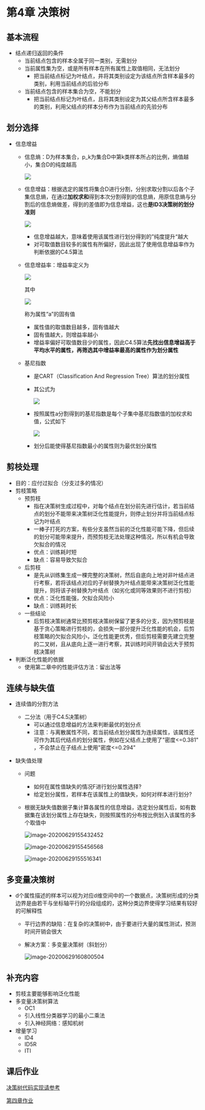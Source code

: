 # 第4章 决策树

## 基本流程

- 结点递归返回的条件
  - 当前结点包含的样本全属于同一类别，无需划分
  - 当前属性集为空，或是所有样本在所有属性上取值相同，无法划分
    - 把当前结点标记为叶结点，井将其类别设定为该结点所含样本最多的类别，利用当前结点的后验分布
  - 当前结点包含的样本集合为空，不能划分
    - 把当前结点标记为叶结点，且将其类别设定为其父结点所含样本最多的类别，利用父结点的样本分布作为当前结点的先验分布

## 划分选择

- 信息增益

  - 信息熵：D为样本集合，p_k为集合D中第k类样本所占的比例，熵值越小，集合D的纯度越高

    ![](https://latex.codecogs.com/gif.latex?\operatorname{Ent}(D)=-\sum_{k=1}^{|\mathcal{Y}|}&space;p_{k}&space;\log&space;_{2}&space;p_{k})

  - 信息增益：根据选定的属性将集合D进行分割，分别求取分割以后各个子集信息熵，在通过**加权求和**得到本次分割得到的信息熵，用原信息熵与分割后的信息熵做差，得到的差值即为信息增益，这也**是ID3决策树的划分准则**

    ![](https://latex.codecogs.com/gif.latex?\operatorname{Gain}(D,&space;a)=\operatorname{Ent}(D)-\sum_{v=1}^{V}&space;\frac{\left|D^{v}\right|}{|D|}&space;\operatorname{Ent}\left(D^{v}\right))

    - 信息增益越大，意味着使用该属性进行划分得到的”纯度提升“越大
    - 对可取值数目较多的属性有所偏好，因此出现了使用信息增益率作为判断依据的C4.5算法

  - 信息增益率：增益率定义为

    ![](https://latex.codecogs.com/gif.latex?\text&space;{&space;Gain&space;ratio&space;}(D,&space;a)=\frac{\operatorname{Gain}(D,&space;a)}{\mathrm{IV}(a)})

    其中

    ![](https://latex.codecogs.com/gif.latex?\mathrm{IV}(a)=-\sum_{v=1}^{V}&space;\frac{\left|D^{v}\right|}{|D|}&space;\log&space;_{2}&space;\frac{\left|D^{v}\right|}{|D|})

    称为属性“a”的固有值

    - 属性值的取值数目越多，固有值越大
    - 固有值越大，则增益率越小
    - 增益率偏好可取值数目少的属性，因此C4.5算法**先找出信息增益高于平均水平的属性，再筛选其中增益率最高的属性作为划分属性**

  - 基尼指数

    - 是CART（Classification And Regression Tree）算法的划分属性

    - 其公式为

      ![](https://latex.codecogs.com/gif.latex?\begin{aligned}&space;\operatorname{Gini}(D)&space;&=\sum_{k=1}^{|\mathcal{Y}|}&space;\sum_{k^{\prime}&space;\neq&space;k}&space;p_{k}&space;p_{k^{\prime}}&space;\\&space;&=1-\sum_{k=1}^{|\mathcal{Y}|}&space;p_{k}^{2}&space;\end{aligned})

    - 按照属性a分割得到的基尼指数是每个子集中基尼指数值的加权求和值，公式如下

      ![](https://latex.codecogs.com/gif.latex?\text&space;{&space;Gini&space;}&space;\operatorname{index}(D,&space;a)=\sum_{v=1}^{V}&space;\frac{\left|D^{v}\right|}{|D|}&space;\operatorname{Gini}\left(D^{v}\right))

    - 划分后能使得基尼指数最小的属性则为最优划分属性

## 剪枝处理

- 目的：应付过拟合（分支过多的情况）
- 剪枝策略
  - 预剪枝
    - 指在决策树生成过程中，对每个结点在划分前先进行估计，若当前结点的划分不能带来决策树泛化性能提升，则停止划分并将当前结点标记为叶结点
    - 一棒子打死的方案，有些分支虽然当前的泛化性能可能下降，但后续的划分可能带来提升，而预剪枝无法处理这种情况，所以有机会导致欠拟合的情况
    - 优点：训练耗时短
    - 缺点：容易导致欠拟合
  - 后剪枝
    - 是先从训练集生成一棵完整的决策树，然后自底向上地对非叶结点进行考察，若将该结点对应的子树替换为叶结点能带来决策树泛化性能提升，则将该子树替换为叶结点（如劣化或同等效果则不进行剪枝）
    - 优点：泛化性能强，欠拟合风险小
    - 缺点：训练耗时长
  - 一些结论
    - 后剪枝决策树通常比预剪枝决策树保留了更多的分支，因为预剪枝是基于贪心策略进行剪枝的，会损失一部分提升泛化性能的机会，后剪枝策略的欠拟合风险小，泛化性能更优秀，但后剪枝需要先建立完整的二叉树，且从底向上逐一进行考察，其训练时间开销会远大于预剪枝决策树
- 判断泛化性能的依据
  - 使用第二章中的性能评估方法：留出法等

## 连续与缺失值

- 连续值的分割方法

  - 二分法（用于C4.5决策树）
    - 可以通过信息增益的方法来判断最优的划分点
    - 注意：与离散属性不同，若当前结点划分属性为连续属性，该属性还可作为其后代结点的划分属性，例如在父结点上使用了"密度<=0.381" ，不会禁止在子结点上使用"密度<=0.294"

- 缺失值处理

  - 问题

    - 如何在属性值缺失的情况F进行划分属性选择?
    - 给定划分属性，若样本在该属性上的值缺失，如何对样本进行划分?

  - 根据无缺失值数据子集计算各属性的信息增益，选定划分属性后，如有数据集在该划分属性上存在缺失，则按照属性的分布按比例划入该属性的多个取值中

    ![image-20200629155432452](https://i.loli.net/2020/06/29/pdP9HGauA85t2Ov.png)

    ![image-20200629155456568](https://i.loli.net/2020/06/29/7iXQryMF6s4Ajp1.png)

    ![image-20200629155516341](https://i.loli.net/2020/06/29/YAgirzTw4cmFWo9.png)

## 多变量决策树

- d个属性描述的样本可以视为对应d维空间中的一个数据点，决策树形成的分类边界是由若干与坐标轴平行的分段组成的，这种分类边界使得学习结果有较好的可解释性

  - 平行边界的缺陷：在复杂的决策树中，由于要进行大量的属性测试，预测时间开销会很大

  - 解决方案：多变量决策树（斜划分）

    ![image-20200629160800504](https://i.loli.net/2020/06/29/LcqDBFvmTJ8R7U6.png)

## 补充内容

- 剪枝主要能够影响泛化性能
- 多变量决策树算法
  - OC1
  - 引入线性分类器学习的最小二乘法
  - 引入神经网络：感知机树
- 增量学习
  - ID4
  - ID5R
  - ITI

## 课后作业

[决策树代码实现请参考](https://zhuanlan.zhihu.com/p/20794583)

[第四章作业](https://blog.csdn.net/icefire_tyh/article/details/52082054)





